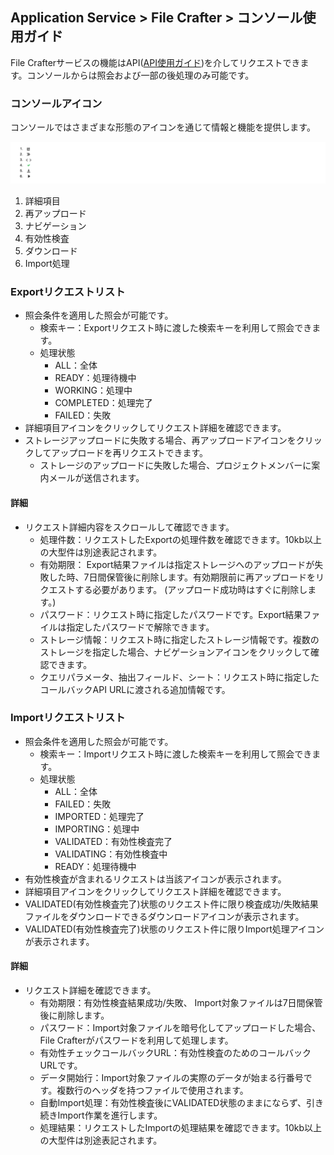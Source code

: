 ## Application Service > File Crafter > コンソール使用ガイド

File Crafterサービスの機能はAPI([API使用ガイド](./api-guide.md))を介してリクエストできます。コンソールからは照会および一部の後処理のみ可能です。

### コンソールアイコン
コンソールではさまざまな形態のアイコンを通じて情報と機能を提供します。

![](../image/icons.png)

1. 詳細項目
2. 再アップロード
3. ナビゲーション
4. 有効性検査
5. ダウンロード
6. Import処理

### Exportリクエストリスト

- 照会条件を適用した照会が可能です。
    - 検索キー：Exportリクエスト時に渡した検索キーを利用して照会できます。
    - 処理状態
        - ALL：全体
        - READY：処理待機中
        - WORKING：処理中
        - COMPLETED：処理完了
        - FAILED：失敗
- 詳細項目アイコンをクリックしてリクエスト詳細を確認できます。
- ストレージアップロードに失敗する場合、再アップロードアイコンをクリックしてアップロードを再リクエストできます。
  - ストレージのアップロードに失敗した場合、プロジェクトメンバーに案内メールが送信されます。

#### 詳細

- リクエスト詳細内容をスクロールして確認できます。
    - 処理件数：リクエストしたExportの処理件数を確認できます。10kb以上の大型件は別途表記されます。
    - 有効期限： Export結果ファイルは指定ストレージへのアップロードが失敗した時、7日間保管後に削除します。有効期限前に再アップロードをリクエストする必要があります。 (アップロード成功時はすぐに削除します。)
    - パスワード：リクエスト時に指定したパスワードです。Export結果ファイルは指定したパスワードで解除できます。
    - ストレージ情報：リクエスト時に指定したストレージ情報です。複数のストレージを指定した場合、ナビゲーションアイコンをクリックして確認できます。
    - クエリパラメータ、抽出フィールド、シート：リクエスト時に指定したコールバックAPI URLに渡される追加情報です。

### Importリクエストリスト

- 照会条件を適用した照会が可能です。
    - 検索キー：Importリクエスト時に渡した検索キーを利用して照会できます。
    - 処理状態
        - ALL：全体
        - FAILED：失敗
        - IMPORTED：処理完了
        - IMPORTING：処理中
        - VALIDATED：有効性検査完了
        - VALIDATING：有効性検査中
        - READY：処理待機中
- 有効性検査が含まれるリクエストは当該アイコンが表示されます。
- 詳細項目アイコンをクリックしてリクエスト詳細を確認できます。
- VALIDATED(有効性検査完了)状態のリクエスト件に限り検査成功/失敗結果ファイルをダウンロードできるダウンロードアイコンが表示されます。
- VALIDATED(有効性検査完了)状態のリクエスト件に限りImport処理アイコンが表示されます。

#### 詳細

- リクエスト詳細を確認できます。
    - 有効期限：有効性検査結果成功/失敗、 Import対象ファイルは7日間保管後に削除します。
    - パスワード：Import対象ファイルを暗号化してアップロードした場合、File Crafterがパスワードを利用して処理します。
    - 有効性チェックコールバックURL：有効性検査のためのコールバックURLです。
    - データ開始行：Import対象ファイルの実際のデータが始まる行番号です。複数行のヘッダを持つファイルで使用されます。
    - 自動Import処理：有効性検査後にVALIDATED状態のままにならず、引き続きImport作業を進行します。
    - 処理結果：リクエストしたImportの処理結果を確認できます。10kb以上の大型件は別途表記されます。

